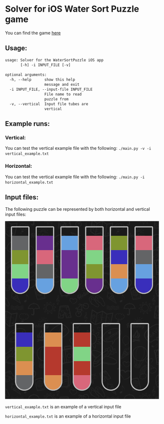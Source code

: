 # Solver for iOS Water Sort Puzzle game

You can find the game [here](https://apps.apple.com/us/app/water-sort-puzzle/id1514542157)

## Usage:
```
usage: Solver for the WaterSortPuzzle iOS app
       [-h] -i INPUT_FILE [-v]

optional arguments:
  -h, --help      show this help
                  message and exit
  -i INPUT_FILE, --input-file INPUT_FILE
                  File name to read
                  puzzle from
  -v, --vertical  Input file tubes are
                  vertical
```

## Example runs:
### Vertical:
You can test the vertical example file with the following:
`./main.py -v -i vertical_example.txt`
### Horizontal:
You can test the vertical example file with the following:
`./main.py -i horizontal_example.txt`

## Input files:
The following puzzle can be represented by both horizontal and vertical input files:

![Example input file](example_input.jpg)

`vertical_example.txt` is an example of a vertical input file

`horizontal_example.txt` is an example of a horizontal input file
